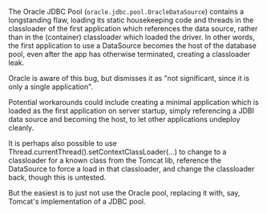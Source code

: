 The Oracle JDBC Pool (`oracle.jdbc.pool.OracleDataSource`) contains a longstanding flaw, loading its static housekeeping
code and threads in the classloader of the first application which references the data source, rather than in the
(container) classloader which loaded the driver. In other words, the first application to use a DataSource becomes the
host of the database pool, even after the app has otherwise terminated, creating a classloader leak.

Oracle is aware of this bug, but dismisses it as "not significant, since it is only a single application".

Potential workarounds could include creating a minimal application which is loaded as the first application on server
startup, simply referencing a JDBI data source and becoming the host, to let other applications undeploy cleanly.

It is perhaps also possible to use Thread.currentThread().setContextClassLoader(...) to change to a classloader for a
known class from the Tomcat lib, reference the DataSource to force a load in that classloader, and change the
classloader back, though this is untested.

But the easiest is to just not use the Oracle pool, replacing it with, say, Tomcat's implementation of a JDBC pool. 